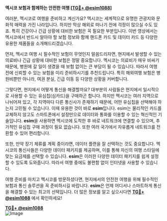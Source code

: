 **멕시코 보험과 함께하는 안전한 여행 [[TG💪+ @esim1088](https://t.me/s/esim1088)]**

여러분, 멕시코로 여행을 준비하고 계신가요? 멕시코는 세계적으로 유명한 관광지와 문화적 매력을 가진 나라입니다. 하지만 막상 해외로 떠나기 전에 걱정이 많으실 수도 있죠. 특히 건강이나 긴급 상황에 대비한 보험은 꼭 필요한 부분입니다. 이번 영상에서는 멕시코에서 반드시 알아야 할 보험 정보와 함께 핸드폰 카드 및 데이터 카드 등 다양한 유용한 제품들을 소개해드리겠습니다.

먼저, 멕시코 여행 시 필수적인 보험이 무엇인지 말씀드리자면, 현지에서 발생할 수 있는 의료비나 긴급 상황에 대비한 보험은 정말 중요합니다. 멕시코는 의료비가 매우 비싸기 때문에, 병원에 갈 일이 생겼을 때 보험 없이는 큰 부담이 될 수 있습니다. 따라서 여행 전에 신뢰할 수 있는 보험을 미리 준비하시기를 추천드립니다. 특히 해외여행 보험은 병원비뿐만 아니라, 여권 분실, 긴급 이동 등 다양한 상황을 커버합니다.

그렇다면, 현지에서 어떻게 통신을 해결할까요? 대부분의 사람들은 현지에서 일시적으로 사용할 수 있는 유심칩(심카드)을 구매하곤 합니다. 하지만 멕시코는 여러 지역으로 나뉘어져 있고, 각 지역마다 다른 통신사가 존재하기 때문에, 어떤 유심칩을 선택해야 하는지 고민될 수 있습니다. 이때 유용한 것이 바로 **esim**입니다. esim는 물리적인 카드를 교체하지 않고도 스마트폰에서 설정만으로 데이터와 통화를 이용할 수 있는 혁신적인 기술입니다. **esim**을 사용하면 멕시코에 도착한 후 바로 네트워크에 연결할 수 있으며, 추가적인 유심칩 구매 과정이 필요 없습니다. 또한 여러 국가에서 자유롭게 네트워크를 전환할 수 있어 편리합니다.

또한, 만약 장기 체류를 계획 중이라면, 데이터 플랜을 잘 선택하는 것도 중요합니다. 멕시코의 통신사들은 다양한 데이터 패키지를 제공하며, 이를 통해 자신의 여행 스타일에 맞는 요금제를 선택할 수 있습니다. **esim**은 이러한 다양한 데이터 패키지를 쉽게 설정할 수 있도록 도와줍니다. 따라서 여행 중에도 불편함 없이 인터넷을 사용할 수 있습니다.

여행 준비를 마치고 멕시코를 방문하셨다면, 현지에서의 안전한 여행을 위해 필수적인 보험과 통신 솔루션을 꼭 준비하시길 바랍니다. **esim**은 언제 어디서나 스마트하게 통신을 해결할 수 있는 최고의 선택입니다. 더 많은 정보를 알고 싶으시다면 **[TG💪+ @esim1088](https://t.me/s/esim1088)** 에서 확인하세요!

**[TG💪+ @esim1088](https://t.me/s/esim1088)**  
![Image](https://i.postimg.cc/Y0z9fWf4/image.png)